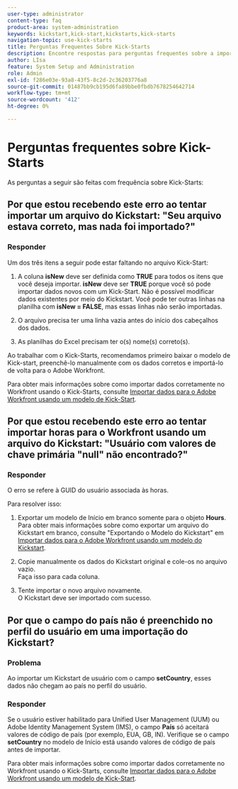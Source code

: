 ```yaml
---
user-type: administrator
content-type: faq
product-area: system-administration
keywords: kickstart,kick-start,kickstarts,kick-starts
navigation-topic: use-kick-starts
title: Perguntas Frequentes Sobre Kick-Starts
description: Encontre respostas para perguntas frequentes sobre a importação e exportação de dados do Workfront usando o Kick-Starts.
author: LIsa
feature: System Setup and Administration
role: Admin
exl-id: f286e03e-93a8-43f5-8c2d-2c36203776a8
source-git-commit: 01487bb9cb195d6fa89bbe0fbdb7678254642714
workflow-type: tm+mt
source-wordcount: '412'
ht-degree: 0%

---
```


# Perguntas frequentes sobre Kick-Starts

As perguntas a seguir são feitas com frequência sobre Kick-Starts:

## Por que estou recebendo este erro ao tentar importar um arquivo do Kickstart: &quot;Seu arquivo estava correto, mas nada foi importado?&quot;

### Responder

Um dos três itens a seguir pode estar faltando no arquivo Kick-Start:

1. A coluna **isNew** deve ser definida como **TRUE** para todos os itens que você deseja importar. **isNew** deve ser **TRUE** porque você só pode importar dados novos com um Kick-Start. Não é possível modificar dados existentes por meio do Kickstart. Você pode ter outras linhas na planilha com **isNew = FALSE**, mas essas linhas não serão importadas.

1. &#x200B;O arquivo precisa ter uma linha vazia antes do início dos cabeçalhos dos dados.
1. &#x200B;As planilhas do Excel precisam ter o(s) nome(s) correto(s).

Ao trabalhar com o Kick-Starts, recomendamos primeiro baixar o modelo de Kick-start, preenchê-lo manualmente com os dados corretos e importá-lo de volta para o Adobe Workfront.

Para obter mais informações sobre como importar dados corretamente no Workfront usando o Kick-Starts, consulte [Importar dados para o Adobe Workfront usando um modelo de Kick-Start](../../../administration-and-setup/manage-workfront/using-kick-starts/import-data-via-kickstarts.md).

## Por que estou recebendo este erro ao tentar importar horas para o Workfront usando um arquivo do Kickstart: &quot;Usuário com valores de chave primária &quot;null&quot; não encontrado?&quot;

### Responder

O erro se refere à GUID do usuário associada às horas.

Para resolver isso:

1. Exportar um modelo de Início em branco somente para o objeto **Hours**.\
   Para obter mais informações sobre como exportar um arquivo do Kickstart em branco, consulte &quot;Exportando o Modelo do Kickstart&quot; em [Importar dados para o Adobe Workfront usando um modelo do Kickstart](../../../administration-and-setup/manage-workfront/using-kick-starts/import-data-via-kickstarts.md).

1. Copie manualmente os dados do Kickstart original e cole-os no arquivo vazio.\
   Faça isso para cada coluna.
1. Tente importar o novo arquivo novamente.\
   O Kickstart deve ser importado com sucesso.

## Por que o campo do país não é preenchido no perfil do usuário em uma importação do Kickstart?

### Problema

Ao importar um Kickstart de usuário com o campo **setCountry**, esses dados não chegam ao país no perfil do usuário.

### Responder

Se o usuário estiver habilitado para Unified User Management (UUM) ou Adobe Identity Management System (IMS), o campo **País** só aceitará valores de código de país (por exemplo, EUA, GB, IN). Verifique se o campo **setCountry** no modelo de Início está usando valores de código de país antes de importar.

Para obter mais informações sobre como importar dados corretamente no Workfront usando o Kick-Starts, consulte [Importar dados para o Adobe Workfront usando um modelo de Kick-Start](/help/quicksilver/administration-and-setup/manage-workfront/using-kick-starts/import-data-via-kickstarts.md).
